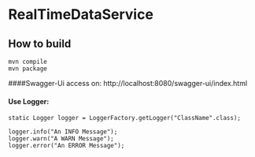 # RealTimeDataService
## How to build
```shell
mvn compile
mvn package
```

####Swagger-Ui access on:
http://localhost:8080/swagger-ui/index.html

#### Use Logger:
    static Logger logger = LoggerFactory.getLogger("ClassName".class);

    logger.info("An INFO Message");
    logger.warn("A WARN Message");
    logger.error("An ERROR Message");

